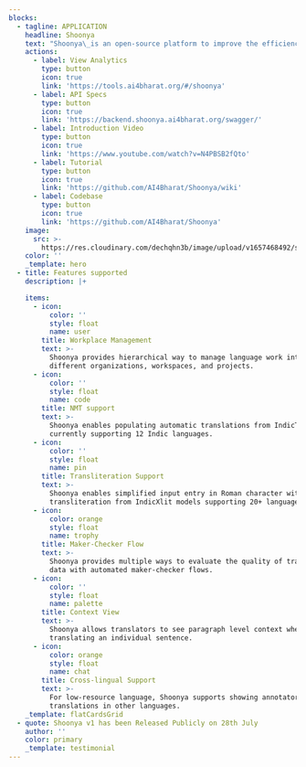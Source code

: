 ```yaml
---
blocks:
  - tagline: APPLICATION
    headline: Shoonya
    text: "Shoonya\_is an open-source platform to improve the efficiency of language work in Indian languages with AI tools and custom-built UI interfaces and features. This is a key requirement to create larger datasets for training AI models such as neural machine translation for a large number of Indian languages. \_\n\nShoonya has been envisaged as supporting various types of language work including translation, text validation, speech transcription, optical character recognition and so on. The current focus of Shoonya is on translation.&#x20;\n"
    actions:
      - label: View Analytics
        type: button
        icon: true
        link: 'https://tools.ai4bharat.org/#/shoonya'
      - label: API Specs
        type: button
        icon: true
        link: 'https://backend.shoonya.ai4bharat.org/swagger/'
      - label: Introduction Video
        type: button
        icon: true
        link: 'https://www.youtube.com/watch?v=N4PBSB2fQto'
      - label: Tutorial
        type: button
        icon: true
        link: 'https://github.com/AI4Bharat/Shoonya/wiki'
      - label: Codebase
        type: button
        icon: true
        link: 'https://github.com/AI4Bharat/Shoonya'
    image:
      src: >-
        https://res.cloudinary.com/dechqhn3b/image/upload/v1657468492/shoonya_mnzhwq.png
    color: ''
    _template: hero
  - title: Features supported
    description: |+

    items:
      - icon:
          color: ''
          style: float
          name: user
        title: Workplace Management
        text: >-
          Shoonya provides hierarchical way to manage language work into
          different organizations, workspaces, and projects. 
      - icon:
          color: ''
          style: float
          name: code
        title: NMT support
        text: >-
          Shoonya enables populating automatic translations from IndicTrans
          currently supporting 12 Indic languages. 
      - icon:
          color: ''
          style: float
          name: pin
        title: Transliteration Support
        text: >-
          Shoonya enables simplified input entry in Roman character with
          transliteration from IndicXlit models supporting 20+ languages.  
      - icon:
          color: orange
          style: float
          name: trophy
        title: Maker-Checker Flow
        text: >-
          Shoonya provides multiple ways to evaluate the quality of translated
          data with automated maker-checker flows.
      - icon:
          color: ''
          style: float
          name: palette
        title: Context View
        text: >-
          Shoonya allows translators to see paragraph level context when
          translating an individual sentence. 
      - icon:
          color: orange
          style: float
          name: chat
        title: Cross-lingual Support
        text: >-
          For low-resource language, Shoonya supports showing annotators
          translations in other languages.
    _template: flatCardsGrid
  - quote: Shoonya v1 has been Released Publicly on 28th July
    author: ''
    color: primary
    _template: testimonial
---
```


